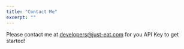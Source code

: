 ```yaml
---
title: "Contact Me"
excerpt: ""
---
```

Please contact me at developers@just-eat.com for you API Key to get started!